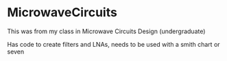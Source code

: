 # MicrowaveCircuits
This was from my class in Microwave Circuits Design (undergraduate)

Has code to create filters and LNAs, needs to be used with a smith chart or seven
